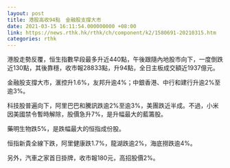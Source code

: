 ```yaml
---
layout: post
title: 港股高收94點　金融股支撐大市
date: 2021-03-15 16:11:54.000000000 +08:00
link: https://news.rthk.hk/rthk/ch/component/k2/1580691-20210315.htm
categories: rthk
---
```


港股走勢反覆，恒生指數早段最多升近440點，午後跟隨內地股市向下，一度倒跌近130點，其後靠穩，收市報28833點，升94點，全日主板成交額近1937億元。

金融股支撐大市，滙控升1.6%，友邦升逾4%；中銀香港、中行和建行升逾2%至逾3%。

科技股普遍向下，阿里巴巴和騰訊跌逾2%至逾3%，美團跌近半成。不過，小米因美國禁令暫時解除，股價急升7%，是升幅最大的藍籌股。

藥明生物跌5%，是跌幅最大的恒指成份股。

恒指新貴全線下跌，阿里健康跌1.7%，龍湖跌逾2%，海底撈跌逾4%。

另外，汽車之家首日掛牌，收市報180元，高招股價2%。
